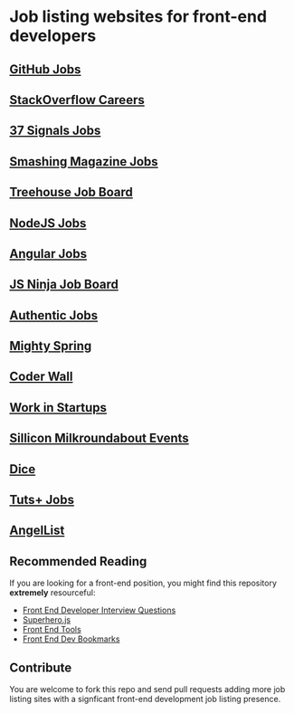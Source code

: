 # Job listing websites for front-end developers #

## [GitHub Jobs](https://jobs.github.com/) ##

## [StackOverflow Careers](http://careers.stackoverflow.com/) ##

## [37 Signals Jobs](http://jobs.37signals.com/jobs) ##

## [Smashing Magazine Jobs](http://jobs.smashingmagazine.com/) ##

## [Treehouse Job Board](http://teamtreehouse.com/jobs) ##

## [NodeJS Jobs](http://jobs.nodejs.org/) ##

## [Angular Jobs](http://www.angularjobs.com/) ##

## [JS Ninja Job Board](http://jobs.jsninja.com/) ##

## [Authentic Jobs](http://www.authenticjobs.com/) ##

## [Mighty Spring](http://www.mightyspring.com/) ##

## [Coder Wall](https://coderwall.com/jobs) ##

## [Work in Startups](http://workinstartups.com/) ##

## [Sillicon Milkroundabout Events](http://siliconmilkroundabout.com/) ##

## [Dice](http://www.dice.com/) ##

## [Tuts+ Jobs](https://jobs.tutsplus.com/) ##

## [AngelList](https://angel.co/jobs) ##

## Recommended Reading ##

If you are looking for a front-end position, you might find this repository **extremely** resourceful:

- [Front End Developer Interview Questions](https://github.com/darcyclarke/Front-end-Developer-Interview-Questions)
- [Superhero.js](http://superherojs.com)
- [Front End Tools](https://github.com/bevacqua/frontend-tools)
- [Front End Dev Bookmarks](https://github.com/bevacqua/frontend-dev-bookmarks)

## Contribute ##

You are welcome to fork this repo and send pull requests adding more job listing sites with a signficant front-end development job listing presence.
